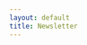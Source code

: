 ```yaml
---
layout: default
title: Newsletter
---
```

<script>(function(w,d,e,u,f,l,n){w[f]=w[f]||function(){(w[f].q=w[f].q||[]).push(arguments);},l=d.createElement(e),l.async=1,l.src=u,n=d.getElementsByTagName(e)[0],n.parentNode.insertBefore(l,n);})(window,document,'script','https://assets.mailerlite.com/js/universal.js','ml');ml('account', '1610731');</script>
<div class="ml-form-embed" data-account="1610731" data-form="w0E9ga"></div>
